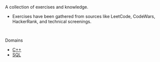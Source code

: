 A collection of exercises and knowledge.
- Exercises have been gathered from sources like LeetCode, CodeWars, HackerRank, and technical screenings.

<br />

Domains
- [C++](c++/README.md)
- [SQL](sql/README.md)
